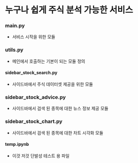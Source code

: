 # 누구나 쉽게 주식 분석 가능한 서비스

### main.py
- 서비스 시작을 위한 모듈

### utils.py
- 메인에서 호출하는 기본이 되는 모듈 정의

#### sidebar_stock_search.py
- 사이드바에서 주식 데이터셋 제공을 위한 모듈

### sidebar_stock_advice.py
- 사이드바에서 검색 된 종목에 대한 뉴스 정보 제공 모듈

### sidebar_stock_chart.py
- 사이드바에서 검색 된 종목에 대한 차트 시각화 모듈

#### temp.ipynb
- 이것 저것 단발성 테스트 용 파일